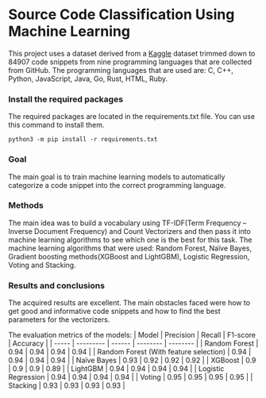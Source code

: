 # Source Code Classification Using Machine Learning

This project uses a dataset derived from a [Kaggle](ttps://www.kaggle.com/datasets/simiotic/github-code-snippets-development-sample) dataset trimmed down to 84907 code snippets from nine programming languages that are collected from GitHub. The programming languages that are used are: C, C++, Python, JavaScript, Java, Go, Rust, HTML, Ruby.

### Install the required packages

The required packages are located in the requirements.txt file. You can use this command to install them.

```shell
python3 -m pip install -r requirements.txt
```

### Goal

The main goal is to train machine learning models to automatically categorize a code snippet into the correct programming language.

### Methods

The main idea was to build a vocabulary using TF-IDF(Term Frequency – Inverse Document Frequency) and Count Vectorizers and then pass it into machine learning algorithms to see which one is the best for this task. The machine learning algorithms that were used: Random Forest, Naïve Bayes, Gradient boosting methods(XGBoost and LightGBM), Logistic Regression, Voting and Stacking. 

### Results and conclusions

The acquired results are excellent. The main obstacles faced were how to get good and informative code snippets and how to find the best parameters for the vectorizers.

The evaluation metrics of the models:
| Model | Precision | Recall | F1-score | Accuracy |
| ----- | --------- | ------ | -------- | -------- |
| Random Forest | 0.94 | 0.94 | 0.94 | 0.94 |
| Random Forest (With feature selection) | 0.94 | 0.94 | 0.94 | 0.94 |
| Naïve Bayes | 0.93 | 0.92 | 0.92 | 0.92 |
| XGBoost | 0.9 | 0.9 | 0.9 | 0.89 |
| LightGBM | 0.94 | 0.94 | 0.94 | 0.94 |
| Logistic Regression | 0.94 | 0.94 | 0.94 | 0.94 |
| Voting | 0.95 | 0.95 | 0.95 | 0.95 |
| Stacking | 0.93 | 0.93 | 0.93 | 0.93 |
